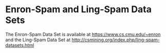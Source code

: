 # Enron-Spam and Ling-Spam Data Sets

The Enron-Spam Data Set is available at https://www.cs.cmu.edu/~enron and the Ling-Spam Data Set at http://csmining.org/index.php/ling-spam-datasets.html
